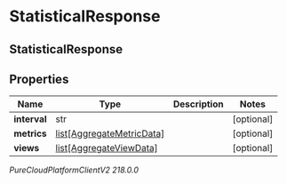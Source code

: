 # StatisticalResponse

## StatisticalResponse

## Properties

|Name | Type | Description | Notes|
|------------ | ------------- | ------------- | -------------|
| **interval** | str |  | [optional] |
| **metrics** | [list[AggregateMetricData]](AggregateMetricData) |  | [optional] |
| **views** | [list[AggregateViewData]](AggregateViewData) |  | [optional] |



_PureCloudPlatformClientV2 218.0.0_
